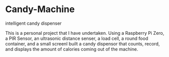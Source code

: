 # Candy-Machine
intelligent candy dispenser 

This is a personal project that I have undertaken. Using a Raspberry Pi Zero, a PIR Sensor, an ultrasonic distance senser, a load cell, 
a round food container, and a small screenI built a candy dispensor that counts, record, and displays the amount of calories coming out 
of the machine.
